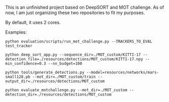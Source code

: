 This is an unfinished project based on DeepSORT and MOT challenge. As of now, I am just organizing these two repositories to fit my purposes.

By default, it uses 2 cores.

Examples:
```
python evaluation/scripts/run_mot_challenge.py --TRACKERS_TO_EVAL test_tracker

python deep_sort_app.py --sequence_dir=./MOT_custom/KITTI-17 --detection_file=./resources/detections/MOT_custom/KITTI-17.npy --min_confidence=0.3 --nn_budget=100

python tools/generate_detections.py --model=resources/networks/mars-small128.pb --mot_dir=./MOT_custom/train --output_dir=./resources/detections/MOT_custom

python evaluate_motchallenge.py --mot_dir=./MOT_custom --detection_dir=./resources/detections/MOT_custom
```